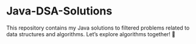 # Java-DSA-Solutions
This repository contains my Java solutions to filtered problems related to data structures and algorithms. Let’s explore algorithms together! 🌟
